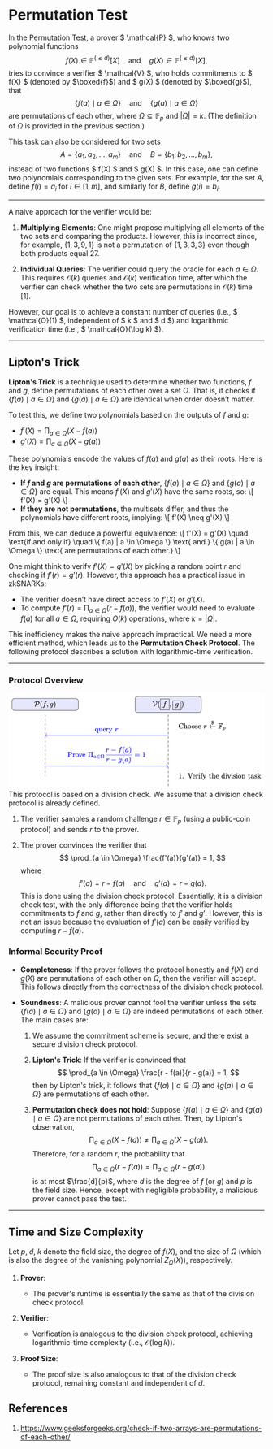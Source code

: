 # Permutation Test
In the Permutation Test, a prover $ \mathcal{P} $, who knows two polynomial functions
$$
f(X) \in \mathbb{F}^{(\leq d)}[X] \quad \text{and} \quad g(X) \in \mathbb{F}^{(\leq d)}[X],
$$
tries to convince a verifier $ \mathcal{V} $, who holds commitments to $ f(X) $ (denoted by $\boxed{f}$) and $ g(X) $ (denoted by $\boxed{g}$), that
$$
\{ f(a) \mid a \in \Omega \} \quad \text{and} \quad \{ g(a) \mid a \in \Omega \}
$$
are permutations of each other, where $\Omega \subseteq \mathbb{F}_p$ and $|\Omega| = k$. (The definition of $\Omega$ is provided in the previous section.)

This task can also be considered for two sets 
$$
A = \{ a_1, a_2, \ldots, a_m \} \quad \text{and} \quad B = \{ b_1, b_2, \ldots, b_m \},
$$
instead of two functions $ f(X) $ and $ g(X) $. In this case, one can define two polynomials corresponding to the given sets. For example, for the set $A$, define $f(i) = a_i$ for $i \in [1, m]$, and similarly for $B$, define $g(i) = b_i$.

---

A naive approach for the verifier would be:

1. **Multiplying Elements**: One might propose multiplying all elements of the two sets and comparing the products. However, this is incorrect since, for example, $\{1, 3, 9, 1\}$ is not a permutation of $\{1, 3, 3, 3\}$ even though both products equal $27$.

2. **Individual Queries**: The verifier could query the oracle for each $a \in \Omega$. This requires $\mathcal{O}(k)$ queries and $\mathcal{O}(k)$ verification time, after which the verifier can check whether the two sets are permutations in $\mathcal{O}(k)$ time [1].

However, our goal is to achieve a constant number of queries (i.e., $ \mathcal{O}(1) $, independent of $ k $ and $ d $) and logarithmic verification time (i.e., $ \mathcal{O}(\log k) $).

---

## Lipton's Trick

**Lipton's Trick** is a technique used to determine whether two functions, $f$ and $g$, define permutations of each other over a set $\Omega$. That is, it checks if $\{ f(a) \mid a \in \Omega \}$ and $\{ g(a) \mid a \in \Omega \}$ are identical when order doesn’t matter.

To test this, we define two polynomials based on the outputs of $f$ and $g$:

- $f'(X) = \prod_{a \in \Omega} (X - f(a))$
- $g'(X) = \prod_{a \in \Omega} (X - g(a))$

These polynomials encode the values of $f(a)$ and $g(a)$ as their roots. Here is the key insight:

- **If $f$ and $g$ are permutations of each other**, $\{ f(a) \mid a \in \Omega \}$ and $\{ g(a) \mid a \in \Omega \}$ are equal. This means $f'(X)$ and $g'(X)$ have the same roots, so:
  \\[
  f'(X) = g'(X)
  \\]
- **If they are not permutations**, the multisets differ, and thus the polynomials have different roots, implying:
  \\[
  f'(X) \neq g'(X)
  \\]

From this, we can deduce a powerful equivalence:
\\[
f'(X) = g'(X) \quad \text{if and only if} \quad \\{ f(a) | a \in \Omega \\} \text{ and } \\{ g(a) | a \in \Omega \\} \text{ are permutations of each other.}
\\]

One might think to verify $f'(X) = g'(X)$ by picking a random point $r$ and checking if $f'(r) = g'(r)$.
However, this approach has a practical issue in zkSNARKs:

- The verifier doesn’t have direct access to $f'(X)$ or $g'(X)$.
- To compute $f'(r) = \prod_{a \in \Omega} (r - f(a))$, the verifier would need to evaluate $f(a)$ for all $a \in \Omega$, requiring $O(k)$ operations, where $k = |\Omega|$.

This inefficiency makes the naive approach impractical. We need a more efficient method, which leads us to the **Permutation Check Protocol**.
The following protocol describes a solution with logarithmic-time verification.

---

### Protocol Overview

![Permutation Test Protocol](./diagrams/perm_test.png)
This protocol is based on a division check. We assume that a division check protocol is already defined.

1. The verifier samples a random challenge $r \in \mathbb{F}_p$ (using a public-coin protocol) and sends $r$ to the prover.


2. The prover convinces the verifier that
$$
\prod_{a \in \Omega} \frac{f'(a)}{g'(a)} = 1,
$$
where 
$$
f'(a) = r - f(a) \quad \text{and} \quad g'(a) = r - g(a).
$$
This is done using the division check protocol. Essentially, it is a division check test, with the only difference being that the verifier holds commitments to $f$ and $g$, rather than directly to $f'$ and $g'$. However, this is not an issue because the evaluation of $f'(a)$ can be easily verified by computing $r - f(a)$.



### Informal Security Proof
- **Completeness**:   If the prover follows the protocol honestly and $f(X)$ and $g(X)$ are permutations of each other on $\Omega$, then the verifier will accept. This follows directly from the correctness of the division check protocol.


- **Soundness**: A malicious prover cannot fool the verifier unless the sets $\{ f(a) \mid a \in \Omega \}$ and $\{ g(a) \mid a \in \Omega \}$ are indeed permutations of each other. The main cases are:

   1. We assume the commitment scheme is secure, and there exist a secure division check protocol.
   2. **Lipton's Trick**: If the verifier is convinced that
     $$
     \prod_{a \in \Omega} \frac{r - f(a)}{r - g(a)} = 1,
     $$
     then by Lipton's trick, it follows that $\{ f(a) \mid a \in \Omega \}$ and $\{ g(a) \mid a \in \Omega \}$ are permutations of each other.
  
   3. **Permutation check does not hold**: Suppose $\{ f(a) \mid a \in \Omega \}$ and $\{ g(a) \mid a \in \Omega \}$ are not permutations of each other. Then, by Lipton's observation,
     $$
     \prod_{a \in \Omega} (X - f(a)) \neq \prod_{a \in \Omega} (X - g(a)).
     $$
     Therefore, for a random $r$, the probability that
     $$
     \prod_{a \in \Omega} (r - f(a)) = \prod_{a \in \Omega} (r - g(a))
     $$
     is at most $\frac{d}{p}$, where $d$ is the degree of $f$ (or $g$) and $p$ is the field size. Hence, except with negligible probability, a malicious prover cannot pass the test.

---

## Time and Size Complexity

Let $p,\; d,\; k$ denote the field size, the degree of $f(X)$, and the size of $\Omega$ (which is also the degree of the vanishing polynomial $Z_{\Omega}(X)$), respectively.

1. **Prover**:  
   - The prover's runtime is essentially the same as that of the division check protocol.
  
2. **Verifier**:  
   - Verification is analogous to the division check protocol, achieving logarithmic-time complexity (i.e., $\mathcal{O}(\log k)$).

3. **Proof Size**:  
   - The proof size is also analogous to that of the division check protocol, remaining constant and independent of $d$.


## References
1. https://www.geeksforgeeks.org/check-if-two-arrays-are-permutations-of-each-other/